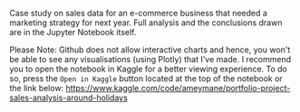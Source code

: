 Case study on sales data for an e-commerce business that needed a marketing strategy for next year. Full analysis and the conclusions drawn are in the Jupyter Notebook itself.

Please Note: Github does not allow interactive charts and hence, you won't be able to see any visualisations (using Plotly) that I've made. I recommend you to open the notebook in Kaggle for a better viewing experience. To do so, press the `Open in Kaggle` button located at the top of the notebook or the link below:
https://www.kaggle.com/code/ameymane/portfolio-project-sales-analysis-around-holidays
